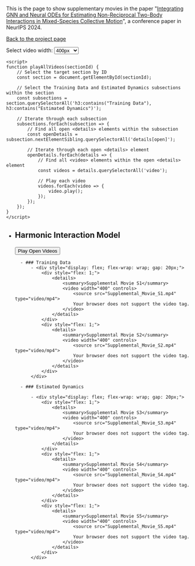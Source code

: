 This is the page to show supplementary movies in the paper "[Integrating GNN and Neural ODEs for Estimating Non-Reciprocal Two-Body Interactions in Mixed-Species Collective Motion](https://openreview.net/forum?id=qwl3EiDi9r)", a conference paper in NeurIPS 2024.

[Back to the project page](https://github.com/MasahitoUWAMICHI/collectiveMotionNN)


<script>
function setVideoWidth(width) {
    const videos = document.querySelectorAll('video');
    videos.forEach(video => {
        video.width = width;
    });
}
</script>

<div>
    <label for="video-width">Select video width: </label>
    <select id="video-width" onchange="setVideoWidth(this.value)">
        <option value="200">200px</option>
        <option value="400" selected>400px</option>
        <option value="600">600px</option>
        <option value="800">800px</option>
        <option value="1000">1000px</option>
    </select>
</div>

<script type="text/javascript" async
src="https://cdnjs.cloudflare.com/ajax/libs/mathjax/2.7.7/MathJax.js?config=TeX-MML-AM_CHTML">
</script>



    <script>
    function playAllVideos(sectionId) {
        // Select the target section by ID
        const section = document.getElementById(sectionId);
        
        // Select the Training Data and Estimated Dynamics subsections within the section
        const subsections = section.querySelectorAll('h3:contains("Training Data"), h3:contains("Estimated Dynamics")');
        
        // Iterate through each subsection
        subsections.forEach(subsection => {
            // Find all open <details> elements within the subsection
            const openDetails = subsection.nextElementSibling.querySelectorAll('details[open]');
            
            // Iterate through each open <details> element
            openDetails.forEach(details => {
                // Find all <video> elements within the open <details> element
                const videos = details.querySelectorAll('video');
                
                // Play each video
                videos.forEach(video => {
                    video.play();
                });
            });
        });
    }
    </script>


- ## Harmonic Interaction Model
    <div id="harmonic-interaction-model" style="margin-top: 20px;">
        <button onclick="playAllVideos('harmonic-interaction-model')">Play Open Videos</button>
        
        - ### Training Data
            - <div style="display: flex; flex-wrap: wrap; gap: 20px;">
                <div style="flex: 1;">
                    <details>
                        <summary>Supplemental Movie S1</summary>
                        <video width="400" controls>
                            <source src="Supplemental_Movie_S1.mp4" type="video/mp4">
                            Your browser does not support the video tag.
                        </video>
                    </details>
                </div>
                <div style="flex: 1;">
                    <details>
                        <summary>Supplemental Movie S2</summary>
                        <video width="400" controls>
                            <source src="Supplemental_Movie_S2.mp4" type="video/mp4">
                            Your browser does not support the video tag.
                        </video>
                    </details>
                </div>
            </div>
            
        - ### Estimated Dynamics

            - <div style="display: flex; flex-wrap: wrap; gap: 20px;">
                <div style="flex: 1;">
                    <details>
                        <summary>Supplemental Movie S3</summary>
                        <video width="400" controls>
                            <source src="Supplemental_Movie_S3.mp4" type="video/mp4">
                            Your browser does not support the video tag.
                        </video>
                    </details>
                </div>
                <div style="flex: 1;">
                    <details>
                        <summary>Supplemental Movie S4</summary>
                        <video width="400" controls>
                            <source src="Supplemental_Movie_S4.mp4" type="video/mp4">
                            Your browser does not support the video tag.
                        </video>
                    </details>
                </div>
                <div style="flex: 1;">
                    <details>
                        <summary>Supplemental Movie S5</summary>
                        <video width="400" controls>
                            <source src="Supplemental_Movie_S5.mp4" type="video/mp4">
                            Your browser does not support the video tag.
                        </video>
                    </details>
                </div>
            </div>
    </div>






